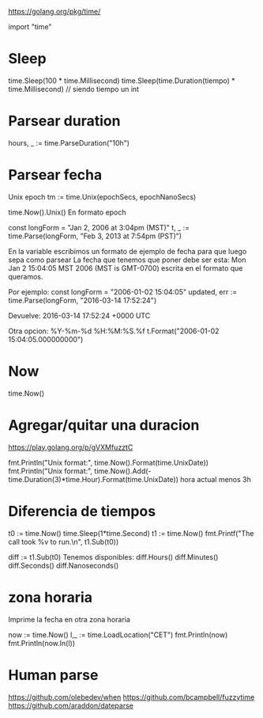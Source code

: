 https://golang.org/pkg/time/

import "time"

# Sleep
time.Sleep(100 * time.Millisecond)
time.Sleep(time.Duration(tiempo) * time.Millisecond) // siendo tiempo un int

# Parsear duration
hours, _ := time.ParseDuration("10h")

# Parsear fecha
Unix epoch
tm := time.Unix(epochSecs, epochNanoSecs)

time.Now().Unix()
En formato epoch


const longForm = "Jan 2, 2006 at 3:04pm (MST)"
t, _ := time.Parse(longForm, "Feb 3, 2013 at 7:54pm (PST)")

En la variable escribimos un formato de ejemplo de fecha para que luego sepa como parsear
La fecha que tenemos que poner debe ser esta:
Mon Jan 2 15:04:05 MST 2006 (MST is GMT-0700)
escrita en el formato que queramos.

Por ejemplo:
const longForm = "2006-01-02 15:04:05"
updated, err := time.Parse(longForm, "2016-03-14 17:52:24")

Devuelve:
2016-03-14 17:52:24 +0000 UTC

Otra opcion: %Y-%m-%d %H:%M:%S.%f
t.Format("2006-01-02 15:04:05.000000000")

# Now
time.Now()

# Agregar/quitar una duracion
https://play.golang.org/p/gVXMfuzztC

fmt.Println("Unix format:", time.Now().Format(time.UnixDate))
fmt.Println("Unix format:", time.Now().Add(-time.Duration(3)*time.Hour).Format(time.UnixDate))
  hora actual menos 3h

# Diferencia de tiempos
t0 := time.Now()
time.Sleep(1*time.Second)
t1 := time.Now()
fmt.Printf("The call took %v to run.\n", t1.Sub(t0))

diff := t1.Sub(t0)
Tenemos disponibles:
diff.Hours()
diff.Minutes()
diff.Seconds()
diff.Nanoseconds()

# zona horaria
Imprime la fecha en otra zona horaria

now := time.Now()
l,_ := time.LoadLocation("CET")
fmt.Println(now)
fmt.Println(now.In(l))



# Human parse
https://github.com/olebedev/when
https://github.com/bcampbell/fuzzytime
https://github.com/araddon/dateparse
